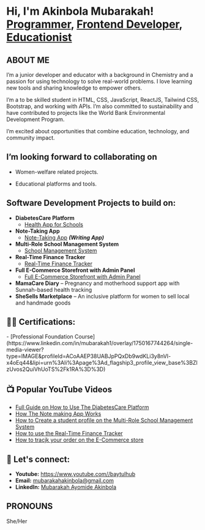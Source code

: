<h1>Hi, I'm Akinbola Mubarakah! <br/><a href="https://https://github.com/UmmuAbdiLlah2021">Programmer</a>, <a href="https://www.linkedin.com/in/mubarakah1/">Frontend Developer</a>, <a href="https://www.youtube.com/@baytulhub">Educationist</a></h1>

<h2> ABOUT ME </h2>
I’m a junior developer and educator with a background in Chemistry and a passion for using technology to solve real-world problems. I love learning new tools and sharing knowledge to empower others.

I’m a to be skilled student in HTML, CSS, JavaScript, ReactJS, Tailwind CSS, Bootstrap, and working with APIs. I’m also committed to sustainability and have contributed to projects like the World Bank Environmental Development Program.

I’m excited about opportunities that combine education, technology, and community impact.

<h2> I’m looking forward to collaborating on </h2>

- Women-welfare related projects.
  
- Educational platforms and tools.

<h2> Software Development Projects to build on:</h2>

- <b>DiabetesCare Platform</b>
  - [Health App for Schools](https://github.com/)
- <b>Note-Taking App</b>
  - [Note-Taking App](https://github.com/) <b><i>(Writing App)</b></i>
- <b>Multi-Role School Management System</b>
  - [School Management System](https://github.com/)
- <b>Real-Time Finance Tracker</b>
  - [Real-Time Finance Tracker](https://github.com/)
- <b>Full E-Commerce Storefront with Admin Panel</b>
  - [Full E-Commerce Storefront with Admin Panel](https://github.com/)
-  **MamaCare Diary** – Pregnancy and motherhood support app with Sunnah-based health tracking
-  **SheSells Marketplace** – An inclusive platform for women to sell local and handmade goods

<h2>👨‍💻 Certifications:</h2>
- [Professional Foundation Course](https://www.linkedin.com/in/mubarakah1/overlay/1750167744264/single-media-viewer?type=IMAGE&profileId=ACoAAEP38UABJpPQxDb9wdKLi3y8nVl-x4oEq44&lipi=urn%3Ali%3Apage%3Ad_flagship3_profile_view_base%3BZlzUvos2QuiVhUoTS%2Fk1RA%3D%3D)


<h2>📺 Popular YouTube Videos</h2>

- [Full Guide on How to Use The DiabetesCare Platform](https://www.youtube.com/)
- [How The Note making App Works](https://www.youtube.com/)
- [How to Create a student profile on the Multi-Role School Management System](https://www.youtube.com/)
- [How to use the Real-Time Finance Tracker](https://www.youtube.com/)
- [How to tracjk your order on the E-Commerce store](https://www.youtube.com/)


<h2> 🤳 Let's connect:</h2>

- **Youtube:** https://www.youtube.com//baytulhub
- **Email:** mubarakahakinbola@gmail.com
- **LinkedIn:** [Mubarakah Ayomide Akinbola](https://www.linkedin.com/in/mubarakah1/)

<h2> PRONOUNS   </h2>
She/Her




<!--
**UmmuAbdiLlah2021/UmmuAbdiLlah2021** is a ✨ _special_ ✨ repository because its `README.md` (this file) appears on your GitHub profile.

Here are some ideas to get you started:

- 🔭 I’m currently working on ...
- 🌱 I’m currently learning ...
- 👯 I’m looking to collaborate on ...
- 🤔 I’m looking for help with ...
- 💬 Ask me about ...
- 📫 How to reach me: ...
- 😄 Pronouns: ...
- ⚡ Fun fact: ...
-->
